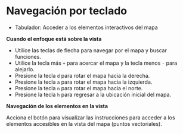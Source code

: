 <script setup>
import AccesibilidadTeclado from "./../.vitepress/components/accesibilidad/teclado.vue";
</script>

# Navegación por teclado

- Tabulador: Acceder a los elementos interactivos del mapa

**Cuando el enfoque está sobre la vista**

- Utilice las teclas de flecha para navegar por el mapa y buscar funciones.
- Utilice la tecla más `+` para acercar el mapa y la tecla menos `-` para alejarlo.
- Presione la tecla `d` para rotar el mapa hacia la derecha.
- Presione la tecla `a` para rotar el mapa hacia la izquierda.
- Presione la tecla `n` para rotar el mapa hacia el norte.
- Presione la tecla `h` para regresar a la ubicación inicial del mapa.
<!-- - Para obtener detalles sobre su área actual, presione la tecla `i`. -->

**Navegación de los elementos en la vista**

Acciona el botón <span class="icono-accesibilidad" aria-hidden="true" /> para visualizar las instrucciones para acceder a los elementos accesibles en la vista del mapa (puntos vectoriales).

<br />

<AccesibilidadTeclado />

<!-- <<< @/.vitepress/components/accesibilidad/teclado.vue -->
